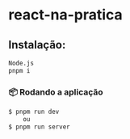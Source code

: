 # react-na-pratica

## Instalação:

```sh
Node.js
pnpm i
```

### 📦 Rodando a aplicação

```bash
$ pnpm run dev
	ou
$ pnpm run server